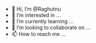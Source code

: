 - 👋 Hi, I’m @Raghutnu
- 👀 I’m interested in ...
- 🌱 I’m currently learning ...
- 💞️ I’m looking to collaborate on ...
- 📫 How to reach me ...

<!---
Raghutnu/Raghutnu is a ✨ special ✨ repository because its `README.md` (this file) appears on your GitHub profile.
You can click the Preview link to take a look at your changes.
--->
